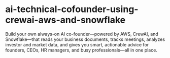 # ai-technical-cofounder-using-crewai-aws-and-snowflake
Build your own always-on AI co-founder—powered by AWS, CrewAI, and Snowflake—that reads your business documents, tracks meetings, analyzes investor and market data, and gives you smart, actionable advice for founders, CEOs, HR managers, and busy professionals—all in one place.
